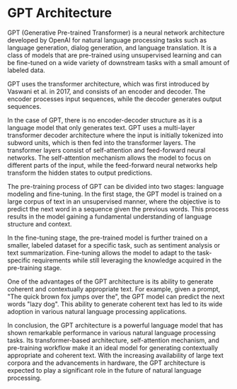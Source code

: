 # GPT Architecture

GPT (Generative Pre-trained Transformer) is a neural network architecture developed by OpenAI for natural language processing tasks such as language generation, dialog generation, and language translation. It is a class of models that are pre-trained using unsupervised learning and can be fine-tuned on a wide variety of downstream tasks with a small amount of labeled data.

GPT uses the transformer architecture, which was first introduced by Vaswani et al. in 2017, and consists of an encoder and decoder. The encoder processes input sequences, while the decoder generates output sequences.

In the case of GPT, there is no encoder-decoder structure as it is a language model that only generates text. GPT uses a multi-layer transformer decoder architecture where the input is initially tokenized into subword units, which is then fed into the transformer layers. The transformer layers consist of self-attention and feed-forward neural networks. The self-attention mechanism allows the model to focus on different parts of the input, while the feed-forward neural networks help transform the hidden states to output predictions.

The pre-training process of GPT can be divided into two stages: language modeling and fine-tuning. In the first stage, the GPT model is trained on a large corpus of text in an unsupervised manner, where the objective is to predict the next word in a sequence given the previous words. This process results in the model gaining a fundamental understanding of language structure and context.

In the fine-tuning stage, the pre-trained model is further trained on a smaller, labeled dataset for a specific task, such as sentiment analysis or text summarization. Fine-tuning allows the model to adapt to the task-specific requirements while still leveraging the knowledge acquired in the pre-training stage.

One of the advantages of the GPT architecture is its ability to generate coherent and contextually appropriate text. For example, given a prompt, "The quick brown fox jumps over the", the GPT model can predict the next words "lazy dog". This ability to generate coherent text has led to its wide adoption in various natural language processing applications.

In conclusion, the GPT architecture is a powerful language model that has shown remarkable performance in various natural language processing tasks. Its transformer-based architecture, self-attention mechanism, and pre-training workflow make it an ideal model for generating contextually appropriate and coherent text. With the increasing availability of large text corpora and the advancements in hardware, the GPT architecture is expected to play a significant role in the future of natural language processing.
